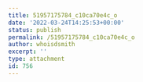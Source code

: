 ```yaml
---
title: 51957175784_c10ca70e4c_o
date: '2022-03-24T14:25:53+00:00'
status: publish
permalink: /51957175784_c10ca70e4c_o
author: whoisdsmith
excerpt: ''
type: attachment
id: 756
---
```

<!DOCTYPE html PUBLIC "-//W3C//DTD HTML 4.0 Transitional//EN" "http://www.w3.org/TR/REC-html40/loose.dtd">
<?xml encoding="UTF-8">
